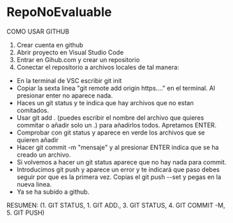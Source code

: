 # RepoNoEvaluable
COMO USAR GITHUB
1. Crear cuenta en github
2. Abrir proyecto en Visual Studio Code
3. Entrar en Gihub.com y crear un repositorio
4. Conectar  el repositorio a archivos locales de tal manera:
- En la terminal de VSC escribir git init
- Copiar la sexta linea "git remote add origin https...." en el terminal. Al presionar enter no aparece nada.
- Haces un git status y te indica que hay archivos que no estan comitados.
- Usar git add . (puedes escribir el nombre del archivo que quieres commitar o añadir solo un .) para añadirlos todos. Apretamos ENTER.
- Comprobar con git status y aparece en verde los archivos que se quieren añadir
- Hacer git commit -m "mensaje" y al presionar ENTER indica que se ha creado un archivo.
- Si volvemos a hacer un git status aparece que no hay nada para commit.
- Introducimos git push y aparece un error y te indicará que paso debes seguir por que es la primera vez. Copias el git push --set y pegas en la nueva linea.
- Ya se ha subido a github.

RESUMEN:
(1. GIT STATUS, 1. GIT ADD., 3. GIT STATUS, 4. GIT COMMIT -M, 5. GIT PUSH)